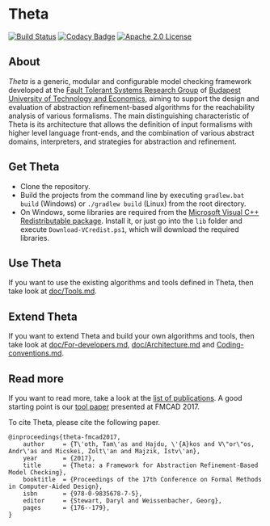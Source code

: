 # Theta

[![Build Status](https://travis-ci.org/FTSRG/theta.svg?branch=master)](https://travis-ci.org/FTSRG/theta)
[![Codacy Badge](https://api.codacy.com/project/badge/Grade/bc5270fd2ba2412bb5f4b81b42d4b9f8)](https://www.codacy.com/app/tothtamas28/theta?utm_source=github.com&amp;utm_medium=referral&amp;utm_content=FTSRG/theta&amp;utm_campaign=Badge_Grade)
[![Apache 2.0 License](https://img.shields.io/badge/license-Apache--2-brightgreen.svg?style=flat)](https://www.apache.org/licenses/LICENSE-2.0)

## About

_Theta_ is a generic, modular and configurable model checking framework developed at the [Fault Tolerant Systems Research Group](http://inf.mit.bme.hu/en) of [Budapest University of Technology and Economics](http://www.bme.hu/?language=en), aiming to support the design and evaluation of abstraction refinement-based algorithms for the reachability analysis of various formalisms.
The main distinguishing characteristic of Theta is its architecture that allows the definition of input formalisms with higher level language front-ends, and the combination of various abstract domains, interpreters, and strategies for abstraction and refinement.

## Get Theta

* Clone the repository.
* Build the projects from the command line by executing `gradlew.bat build` (Windows) or `./gradlew build` (Linux) from the root directory.
* On Windows, some libraries are required from the [Microsoft Visual C++ Redistributable package](https://www.microsoft.com/en-us/download/details.aspx?id=48145). Install it, or just go into the `lib` folder and execute `Download-VCredist.ps1`, which will download the required libraries.

## Use Theta

If you want to use the existing algorithms and tools defined in Theta, then take look at [doc/Tools.md](doc/Tools.md).

## Extend Theta

If you want to extend Theta and build your own algorithms and tools, then take look at [doc/For-developers.md](doc/For-developers.md), [doc/Architecture.md](doc/Architecture.md) and [Coding-conventions.md](doc/Coding-conventions.md).

## Read more

If you want to read more, take a look at the [list of publications](http://home.mit.bme.hu/~hajdua/theta/). A good starting point is our [tool paper](http://home.mit.bme.hu/~hajdua/theta/fmcad2017.pdf) presented at FMCAD 2017.

To cite Theta, please cite the following paper.

```
@inproceedings{theta-fmcad2017,
    author     = {T\'oth, Tam\'as and Hajdu, \'{A}kos and V\"or\"os, Andr\'as and Micskei, Zolt\'an and Majzik, Istv\'an},
    year       = {2017},
    title      = {Theta: a Framework for Abstraction Refinement-Based Model Checking},
    booktitle  = {Proceedings of the 17th Conference on Formal Methods in Computer-Aided Design},
    isbn       = {978-0-9835678-7-5},
    editor     = {Stewart, Daryl and Weissenbacher, Georg},
    pages      = {176--179},
}
```